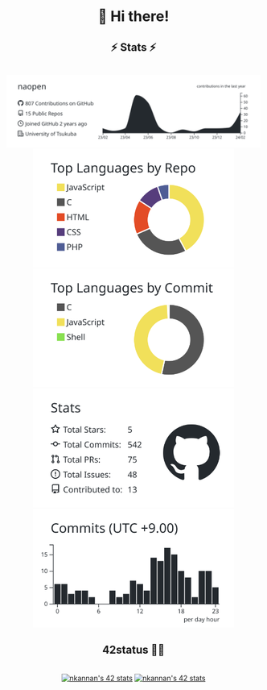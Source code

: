 <h1 align="center">
	👋 Hi there!
</h1>

<h2 align="center">⚡ Stats ⚡</h2>
<br>
<div align="center">
	<img src="https://raw.githubusercontent.com/naopen/naopen/main/profile-summary-card-output/graywhite/0-profile-details.svg"
		width="800px">
	<img src="https://raw.githubusercontent.com/naopen/naopen/main/profile-summary-card-output/graywhite/1-repos-per-language.svg"
		width="400px">
	<img src="https://raw.githubusercontent.com/naopen/naopen/main/profile-summary-card-output/graywhite/2-most-commit-language.svg"
		width="400px">
	<img src="https://raw.githubusercontent.com/naopen/naopen/main/profile-summary-card-output/graywhite/3-stats.svg"
		width="400px">
	<img src="https://raw.githubusercontent.com/naopen/naopen/main/profile-summary-card-output/graywhite/4-productive-time.svg"
		width="400px">
</div>

<h2 align="center">42status 👨‍💻</h2>
<br>
<div align="center">
	<a href="https://github.com/Coday-meric/badge42"><img
			src="https://badge42.coday.fr/api/v2/clrqdtc5t333601p4mhv1ue9s/stats?cursusId=9&coalitionId=63"
			alt="nkannan's 42 stats" width="400px" /></a>
	<a href="https://github.com/Coday-meric/badge42"><img
			src="https://badge42.coday.fr/api/v2/clrqdtc5t333601p4mhv1ue9s/stats?cursusId=21&coalitionId=307"
			alt="nkannan's 42 stats" width="400px" /></a>
</div>
